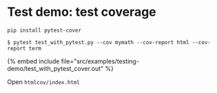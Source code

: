 # Test demo: test coverage


```
pip install pytest-cover
```


```
$ pytest test_with_pytest.py --cov mymath --cov-report html --cov-report term
```

{% embed include file="src/examples/testing-demo/test_with_pytest_cover.out" %}

Open `htmlcov/index.html`



